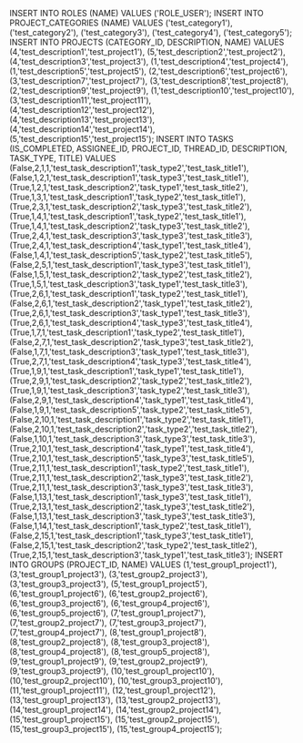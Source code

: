 INSERT INTO ROLES (NAME)
VALUES
('ROLE_USER');
INSERT INTO PROJECT_CATEGORIES (NAME)
VALUES
('test_category1'),
('test_category2'),
('test_category3'),
('test_category4'),
('test_category5');
INSERT INTO PROJECTS (CATEGORY_ID, DESCRIPTION, NAME)
VALUES
(4,'test_description1','test_project1'),
(5,'test_description2','test_project2'),
(4,'test_description3','test_project3'),
(1,'test_description4','test_project4'),
(1,'test_description5','test_project5'),
(2,'test_description6','test_project6'),
(3,'test_description7','test_project7'),
(3,'test_description8','test_project8'),
(2,'test_description9','test_project9'),
(1,'test_description10','test_project10'),
(3,'test_description11','test_project11'),
(4,'test_description12','test_project12'),
(4,'test_description13','test_project13'),
(4,'test_description14','test_project14'),
(5,'test_description15','test_project15');
INSERT INTO TASKS (IS_COMPLETED, ASSIGNEE_ID, PROJECT_ID, THREAD_ID, DESCRIPTION, TASK_TYPE, TITLE)
VALUES
(False,2,1,1,'test_task_description1','task_type2','test_task_title1'),
(False,1,2,1,'test_task_description1','task_type3','test_task_title1'),
(True,1,2,1,'test_task_description2','task_type1','test_task_title2'),
(True,1,3,1,'test_task_description1','task_type2','test_task_title1'),
(True,2,3,1,'test_task_description2','task_type3','test_task_title2'),
(True,1,4,1,'test_task_description1','task_type2','test_task_title1'),
(True,1,4,1,'test_task_description2','task_type3','test_task_title2'),
(True,2,4,1,'test_task_description3','task_type3','test_task_title3'),
(True,2,4,1,'test_task_description4','task_type1','test_task_title4'),
(False,1,4,1,'test_task_description5','task_type2','test_task_title5'),
(False,2,5,1,'test_task_description1','task_type3','test_task_title1'),
(False,1,5,1,'test_task_description2','task_type2','test_task_title2'),
(True,1,5,1,'test_task_description3','task_type1','test_task_title3'),
(True,2,6,1,'test_task_description1','task_type2','test_task_title1'),
(False,2,6,1,'test_task_description2','task_type1','test_task_title2'),
(True,2,6,1,'test_task_description3','task_type1','test_task_title3'),
(True,2,6,1,'test_task_description4','task_type3','test_task_title4'),
(True,1,7,1,'test_task_description1','task_type2','test_task_title1'),
(False,2,7,1,'test_task_description2','task_type3','test_task_title2'),
(False,1,7,1,'test_task_description3','task_type1','test_task_title3'),
(True,2,7,1,'test_task_description4','task_type3','test_task_title4'),
(True,1,9,1,'test_task_description1','task_type1','test_task_title1'),
(True,2,9,1,'test_task_description2','task_type2','test_task_title2'),
(True,1,9,1,'test_task_description3','task_type2','test_task_title3'),
(False,2,9,1,'test_task_description4','task_type1','test_task_title4'),
(False,1,9,1,'test_task_description5','task_type2','test_task_title5'),
(False,2,10,1,'test_task_description1','task_type2','test_task_title1'),
(False,2,10,1,'test_task_description2','task_type2','test_task_title2'),
(False,1,10,1,'test_task_description3','task_type3','test_task_title3'),
(True,2,10,1,'test_task_description4','task_type1','test_task_title4'),
(True,2,10,1,'test_task_description5','task_type3','test_task_title5'),
(True,2,11,1,'test_task_description1','task_type2','test_task_title1'),
(True,2,11,1,'test_task_description2','task_type3','test_task_title2'),
(True,2,11,1,'test_task_description3','task_type3','test_task_title3'),
(False,1,13,1,'test_task_description1','task_type3','test_task_title1'),
(True,2,13,1,'test_task_description2','task_type3','test_task_title2'),
(False,1,13,1,'test_task_description3','task_type3','test_task_title3'),
(False,1,14,1,'test_task_description1','task_type2','test_task_title1'),
(False,2,15,1,'test_task_description1','task_type3','test_task_title1'),
(False,2,15,1,'test_task_description2','task_type2','test_task_title2'),
(True,2,15,1,'test_task_description3','task_type1','test_task_title3');
INSERT INTO GROUPS (PROJECT_ID, NAME)
VALUES
(1,'test_group1_project1'),
(3,'test_group1_project3'),
(3,'test_group2_project3'),
(3,'test_group3_project3'),
(5,'test_group1_project5'),
(6,'test_group1_project6'),
(6,'test_group2_project6'),
(6,'test_group3_project6'),
(6,'test_group4_project6'),
(6,'test_group5_project6'),
(7,'test_group1_project7'),
(7,'test_group2_project7'),
(7,'test_group3_project7'),
(7,'test_group4_project7'),
(8,'test_group1_project8'),
(8,'test_group2_project8'),
(8,'test_group3_project8'),
(8,'test_group4_project8'),
(8,'test_group5_project8'),
(9,'test_group1_project9'),
(9,'test_group2_project9'),
(9,'test_group3_project9'),
(10,'test_group1_project10'),
(10,'test_group2_project10'),
(10,'test_group3_project10'),
(11,'test_group1_project11'),
(12,'test_group1_project12'),
(13,'test_group1_project13'),
(13,'test_group2_project13'),
(14,'test_group1_project14'),
(14,'test_group2_project14'),
(15,'test_group1_project15'),
(15,'test_group2_project15'),
(15,'test_group3_project15'),
(15,'test_group4_project15');
